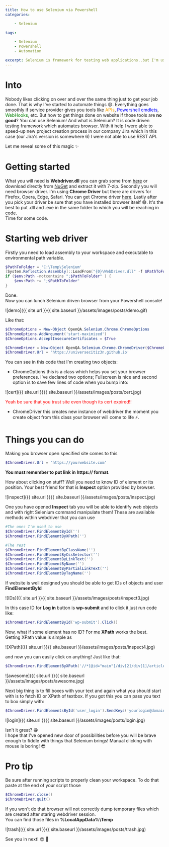 ```yaml
---
title: How to use Selenium via Powershell
categories:

    - Selenium

tags:

    - Selenium
    - Powershell
    - Automation

excerpt: Selenium is framework for testing web applications..but I'm using it for automate things where API is no good
---
```

# Into

Nobody likes clicking on over and over the same thing just to get your job done. That is why I've started to automate things 😄. Everything goes smoothly if service provider gives you tools like <span style="color:orange">APIs</span>, <span style="color:blue">Powershell cmdlets</span>, <span style="color:green">WebHooks</span>, etc. But how to get things done on website if those tools are **no good**? You can use Selenium! And what is Selenium? It is code driven testing framework which automates browser. With it help I were able to speed-up new project creation process in our company Jira which in this case (our Jira's version is somewhere 6) I were not able to use REST API.

Let me reveal some of this magic ✨
# Getting started

What you will need is **Webdriver.dll** you can grab some from [here](https://github.com/UniverseCitiz3n/UniverseCitiz3n.github.io/tree/master/assets/bins/Selenium) or download directly from [NuGet](https://www.nuget.org/packages/Selenium.WebDriver) and extract it with 7-zip.
Secondly you will need browser driver. I'm using **Chrome Driver** but there are drivers for Firefox, Opera, Edge, Safari. You can get Chrome driver [here](https://sites.google.com/a/chromium.org/chromedriver/). Lastly after you pick your driver be sure that you have installed browser itself 😅. It's the best to put .dll and .exe in the same folder to which you will be reaching in code.<br>
Time for some code.
# Starting web driver

Firstly you need to load assembly to your workspace and executable to environmental path variable.

``` powershell
$PathToFolder = 'C:\Temp\Selenium'
[System.Reflection.Assembly]::LoadFrom("{0}\WebDriver.dll" -f $PathToFolder)
if ($env:Path -notcontains ";$PathToFolder" ) {
    $env:Path += ";$PathToFolder"
}
```

Done.<br>
Now you can lunch Selenium driven browser from your Powershell console! 

![demo]({{ site.url }}{{ site.baseurl }}/assets/images/posts/demo.gif)

Like that:

``` powershell
$ChromeOptions = New-Object OpenQA.Selenium.Chrome.ChromeOptions
$ChromeOptions.AddArgument('start-maximized')
$ChromeOptions.AcceptInsecureCertificates = $True

$ChromeDriver = New-Object OpenQA.Selenium.Chrome.ChromeDriver($ChromeOptions)
$ChromeDriver.Url = 'https://universecitiz3n.github.io'
```

You can see in this code that I'm creating two objects:
 - ChromeOptions
 this is a class which helps you set your browser preferences. I've declared two options; Fullscreen is nice and second option is to save few lines of code when you bump into:

![cert]({{ site.url }}{{ site.baseurl }}/assets/images/posts/cert.jpg)

<span style="color:red">Yeah be sure that you trust site even though its cert expired!!</span>

 - ChromeDriver
 this creates new instance of webdriver the moment you create object from this class your browser will come to life ⚡️.
 
# Things you can do

Making you browser open specified site comes to this

``` powershell
$ChromeDriver.Url = 'https://yourwebsite.com'
```

**You must remember to put link in https:// format**.

How about clicking on stuff? Well you need to know ID of element or its position. Your best friend for that is **Inspect** option provided by browser.

![inspect]({{ site.url }}{{ site.baseurl }}/assets/images/posts/inspect.jpg)

One you have opened **Inspect** tab you will be able to identify web objects and with right Selenium command manipulate them!
These are available methods within webdriver that you can use

``` powershell
#The ones I'm used to use
$ChromeDriver.FindElementById('')
$ChromeDriver.FindElementByXPath('')

#The rest
$ChromeDriver.FindElementByClassName('')
$ChromeDriver.FindElementByCssSelector('')
$ChromeDriver.FindElementByLinkText('')
$ChromeDriver.FindElementByName('')
$ChromeDriver.FindElementByPartialLinkText('')
$ChromeDriver.FindElementByTagName('')
```

If website is well designed you should be able to get IDs of objects and user **FindElementById**

![IDs]({{ site.url }}{{ site.baseurl }}/assets/images/posts/inspect3.jpg)

In this case ID for **Log in** button is **wp-submit** and to click it just run code like:

``` powershell
$ChromeDriver.FindElementById('wp-submit').Click()
```

Now, what if some element has no ID? For me **XPath** works the best. Getting XPath value is simple as

![XPath]({{ site.url }}{{ site.baseurl }}/assets/images/posts/inspect4.jpg)

and now you can easily click on anything! Just like that:

``` powershell
$ChromeDriver.FindElementByXPath('//*[@id="main"]/div[2]/div[1]/article/h2/a').Click()
```

![awesome]({{ site.url }}{{ site.baseurl }}/assets/images/posts/awesome.jpg)

Next big thing is to fill boxes with your text and again what you should start with is to fetch ID or XPath of textbox. If you got this you can pass you text to box simply with:

``` powershell
$ChromeDriver.FindElementsById('user_login').SendKeys('yourlogin@domain.com')
```

![login]({{ site.url }}{{ site.baseurl }}/assets/images/posts/login.jpg)

Isn't it great? 😁<br>
I hope that I've opened new door of possibilities before you will be brave enough to fiddle with things that Selenium brings! Manual clicking with mouse is boring! 😎
# Pro tip

Be sure after running scripts to properly clean your workspace. To do that paste at the end of your script those

``` powershell
$ChromeDriver.close()
$ChromeDriver.quit()
```

If you won't do that browser will not correctly dump temporary files which are created after staring webdriver session.<br>
You can find those files in **%LocalAppData%\Temp**

![trash]({{ site.url }}{{ site.baseurl }}/assets/images/posts/trash.jpg)

See you in next! 😉 🧠

